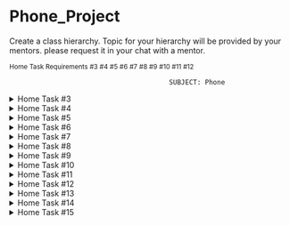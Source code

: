 # Phone_Project
Create a class hierarchy. Topic for your hierarchy will be provided by your mentors.
please request it in your chat with a mentor.

<sup>Home Task Requirements #3 #4 #5 #6 #7 #8 #9 #10 #11 #12 </sup>


                                            SUBJECT: Phone

<details>

<summary>Home Task #3</summary>

### Requirements for Home task #3

| **Requirements**  | **Implementation** |
| -- | ------------- |
| Create at least 10 classes | Created different types of phone brands  |
| All classes must contain properties | Each phone brand contains unique feature  |
| Create at least 10 classes | Created different types of phone brands  |
| At least 5 private properties | Each phone brand has private variables ex: phoneMotto for brand slogan  |
| All private variable must have getters and setter methods | All classes contain getters and setters methods  |
| All classes should have at least one custom constructor | Constructors for each class call different variables  |

Create separate class with main() which will instantiate objects of implemented classes.

</details>

<details>

<summary>Home Task #4</summary>

### Requirements for Home task #4

| **Requirements**  | **Implementation** |
| -- | ------------- |
| Use polymorphism with at least one abstract class | Apple class with Phone class multiple methods  |
| Create and override at least one abstract method | method showFeature() is abstract and overrides on Samsung  |
| Use protected modifier at least 5 | Phone class uses 5 protected modifiers in its variables  |
| Override methods from class Object (toString(), hashcode(), equals()) for at least 3 classes from the hierarchy. | Classes Samsung, Xiaomi, Motorola uses the toString() to override a method |

</details>

<details>

<summary>Home Task #5</summary>

### Requirements for Home task #5

| **Requirements**  | **Implementation** |
| -- | ------------- |
| Add 5 interfaces to the existing hierarchy | apple, lg, nokia, sony, & phone classes  |
| Use polymorphism with the abstract class and interface from the hierarchy. | connectToWifi() -> Apple -> Phone -> interfaces.com.solvd.laba.Connectivity  |
| Create final class, method, variable | Xiaomi class  |
| Create a static block, method, variable | Huawei class |

</details>

<details>

<summary>Home Task #6</summary>

### Requirements for Home task #6

| **Requirements**  | **Implementation** |
| -- | ------------- |
| Create 5 custom exceptions | Created a PhoneExceptions class with 5 custom exceptions under exceptions package  |
| Handle exceptions in 2 ways | <ul><li>1. InputSelectionException is handle by try catch block in BrandSelection for user input</li><li>2. ModelNotFoundException is handle by throws keyword on Phone class</li></ul> |
| Use try-catch with resources | Used the InputSelectionException and try-with-resources to end program  |
| Log messages to the console, file | Used LOGGER.info.severe.warning to prompt multiple statements |

</details>

<details>

<summary>Home Task #7</summary>

### Requirements for Home task #7

| **Requirements**  | **Implementation** |
| -- | ------------- |
| Add 5 collections to the hierarchy | <ul><li>Created a class PhoneCollections and used it to prompt the different child classes phone specs</li><li>Map,List and Set collections used for Apple, LG, Sony</li></ul>  |
| Use polymorphism with the abstract class and interface from the hierarchy | connectToWifi() -> Apple -> Phone -> interfaces.com.solvd.laba.Connectivity  |
| Create custom implementation of LinkedList with generic and use it in your project | Added the generic class CustomLinkedList and use it to implement a LinkedList in the com.solvd.laba.PhoneMenu class  |

</details>


<details>

<summary>Home Task #8</summary>

### Requirements for Home task #8

| **Requirements**  | **Implementation** |
| -- | ------------- |
| Move all projects to Maven | moved project into maven repository  |
| Build jar file and deploy to the local repository | SNAPSHOT.jar file in the target folder  |
| Add and use 2 Plugins | Added log4j-core & log4j-api and then commons-lang3 & commons-io  |
| Run mvn for different phases from the Maven lifecycle. Check the result. | Used clean, validate and deploy |

</details>

<details>

<summary>Home Task #9</summary>

### Requirements for Home task #9

| **Requirements**  | **Implementation** |
| -- | ------------- |
| Read text from the file and calculate the numbers of the unique words | Created a text file phone_Information.txt |
| Write the result to the file | Output file is called phone_colors_unique_words.txt  |
| com.solvd.laba.Main requirement is: using StringUtils and FileUtils to implement it with minimum lines of code | <ul><li>com.solvd.laba.UniqueWordCounter StringUtils and FileUtils</li><li>StringUtils is used to split the content of the input file into wordsli><li>FileUtils to read the input file contents into a string & write number of unique words in a file</li></ul>
|

</details>

<details>

<summary>Home Task #10</summary>

### Requirements for Home task #10

| **Requirements**  | **Implementation** |
| -- | ------------- |
| Use at least 5 lambda functions from the java.util.function package | <ul><li>Used Consumer in the PhoneProcessor</li><li>Used Function in the PhoneNameConverter class</li><li>Used Predicate in the BandFilter class</li><li>Used Supplier in the PhoneNumberGenerator</li></ul> |
| Create 3 custom Lambda functions with generics | <ul><li>CustomLambdaSupplier -> CustomLambdaPhoneCarrier</li><li>CustomLambdaPredicate -> CustomLambdaOrigin</li></ul>|
| Create 5 complex Enums(with fields, methods, blocks | <ul><li>Created 3 complex Enums with field variables, methods and block</li><li>CameraTypeEnum, DisplayTypeEnum, PhoneColorEnum</li></ul> |

</details>

<details>

<summary>Home Task #11</summary>

### Requirements for Home task #11

| **Requirements**  | **Implementation** |
| -- | ------------- |
| Add 7 collection streaming in the hierarchy with terminal and non-terminal operations | <ul><li>Package Stream added it contains 7 classes with terminal and non-terminal operations to used in the program</li><li>Terminal Operation: collect, count, anyMatch, findAny</li><li>Non-Terminal Operations: filter, map, sorted</li></ul> |
| Handle exceptions in 2 ways | <ul><li>1. InputSelectionException is handle by try catch block in BrandSelection for user input</li><li>2. ModelNotFoundException is handle by throws keyword on Phone class</li></ul> |
| Using reflection extract information(modifiers, return types, parameters, etc) about fields, constructors, methods. Create object and call method using the only reflection | Created a reflection class PhoneReflection to extract information from constructors fields and methods from Samsung class  |
| Log messages to the console, file | Used LOGGER.info.severe.warning to prompt multiple statements |

</details>

<details>

<summary>Home Task #12</summary>

### Requirements for Home task #12

| **Requirements**  | **Implementation** |
| -- | ------------- |
| Create 2 Threads using Runnable and Thread | Package thread 2 threads PhoneThread and PhoneRunnable to implement threads |
| Create Connection Pool. Use collection from java.util.concurrent package. Connection class may be mocked. The pool should be threadsafe and lazy initialized. | ConnectionPool has a size of 5 and uses singlenton thread |
| Initialize Connection Pool object of size 5. Load Connection Pool using single threads and Java Thread Pool (7 threads in total) | Connection class and also created the DemoConnectionPool class to demonstrate usage |
| 5 threads should be able to get the connection. 2 Threads should wait for the next available connection. The program should wait as well | Connection class and also created the DemoConnectionPool class to demonstrate usage |
| Implement previous point but with interfaces Future and CompletableStage | ConnectionPool class as well as DemoConnectionPool class implement all three tasks on Connection pool, refer to comments in both classes |

</details>


<details>

<summary>Home Task #13</summary>

### Requirements for Home task #13

| **Requirements**  | **Implementation** |
| -- | ------------- |
| Build hierarchy for Schema from the below course | DAO and Model hierarchy classes have been created |
| Create DAO classes with necessary interfaces, abstract classes, and Generics.  DAO should be scalable and flexible to support another framework and another database as well. All CRUD operations should be supported using JDBC. Use connection pool from the below block | dao, model, and services packages; dao contains jdbc package with DAO implementaion class with a generic DAO interface, model package contains all Model classes, and services contains implementations package has well has Generic Services |
| Implement Service layer with necessary abstraction to be able to switch between databases and frameworks | Service package -> Generic Services interface & implementation package with Services for classes. |

</details>


<details>

<summary>Home Task #14</summary>

### Requirements for Home task #14

| **Requirements**  | **Implementation** |
| -- | ------------- |
| Create one XML file and XSD schema for at least 5 classes from the below hierarchy | Implementation here |
| Validate XML file using XSD schema and assigned parser | Implementation here |
| Parse XML file using one of the parsers from the title | Implementation here |

</details>


<details>

<summary>Home Task #15</summary>

### Requirements for Home task #15

| **Requirements**  | **Implementation** |
| -- | ------------- |
| Add JAXB annotations to the hierarchy. Date, List, and complex objects should be covered | Implementation here |
| Parse XML using JAXB | Implementation here |

</details>

